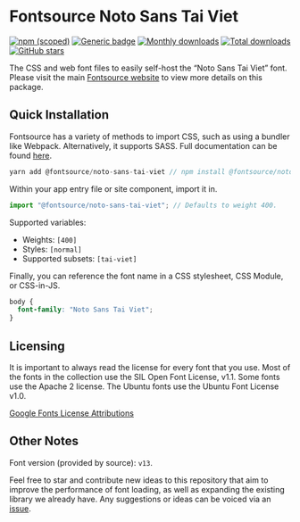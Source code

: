 # Fontsource Noto Sans Tai Viet

[![npm (scoped)](https://img.shields.io/npm/v/@fontsource/noto-sans-tai-viet?color=brightgreen)](https://www.npmjs.com/package/@fontsource/noto-sans-tai-viet) [![Generic badge](https://img.shields.io/badge/fontsource-passing-brightgreen)](https://github.com/fontsource/fontsource) [![Monthly downloads](https://badgen.net/npm/dm/@fontsource/noto-sans-tai-viet)](https://github.com/fontsource/fontsource) [![Total downloads](https://badgen.net/npm/dt/@fontsource/noto-sans-tai-viet)](https://github.com/fontsource/fontsource) [![GitHub stars](https://img.shields.io/github/stars/fontsource/fontsource.svg?style=social&label=Star)](https://github.com/fontsource/fontsource/stargazers)

The CSS and web font files to easily self-host the “Noto Sans Tai Viet” font. Please visit the main [Fontsource website](https://fontsource.org/fonts/noto-sans-tai-viet) to view more details on this package.

## Quick Installation

Fontsource has a variety of methods to import CSS, such as using a bundler like Webpack. Alternatively, it supports SASS. Full documentation can be found [here](https://fontsource.org/docs/introduction).

```javascript
yarn add @fontsource/noto-sans-tai-viet // npm install @fontsource/noto-sans-tai-viet
```

Within your app entry file or site component, import it in.

```javascript
import "@fontsource/noto-sans-tai-viet"; // Defaults to weight 400.
```

Supported variables:

- Weights: `[400]`
- Styles: `[normal]`
- Supported subsets: `[tai-viet]`

Finally, you can reference the font name in a CSS stylesheet, CSS Module, or CSS-in-JS.

```css
body {
  font-family: "Noto Sans Tai Viet";
}
```

## Licensing

It is important to always read the license for every font that you use.
Most of the fonts in the collection use the SIL Open Font License, v1.1. Some fonts use the Apache 2 license. The Ubuntu fonts use the Ubuntu Font License v1.0.

[Google Fonts License Attributions](https://fonts.google.com/attribution)

## Other Notes

Font version (provided by source): `v13`.

Feel free to star and contribute new ideas to this repository that aim to improve the performance of font loading, as well as expanding the existing library we already have. Any suggestions or ideas can be voiced via an [issue](https://github.com/fontsource/fontsource/issues).
